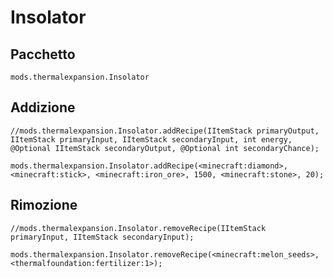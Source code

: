 # Insolator

## Pacchetto

`mods.thermalexpansion.Insolator`

## Addizione

```zenscript
//mods.thermalexpansion.Insolator.addRecipe(IItemStack primaryOutput, IItemStack primaryInput, IItemStack secondaryInput, int energy, @Optional IItemStack secondaryOutput, @Optional int secondaryChance);

mods.thermalexpansion.Insolator.addRecipe(<minecraft:diamond>, <minecraft:stick>, <minecraft:iron_ore>, 1500, <minecraft:stone>, 20);
```

## Rimozione

```zenscript
//mods.thermalexpansion.Insolator.removeRecipe(IItemStack primaryInput, IItemStack secondaryInput);

mods.thermalexpansion.Insolator.removeRecipe(<minecraft:melon_seeds>, <thermalfoundation:fertilizer:1>);
```